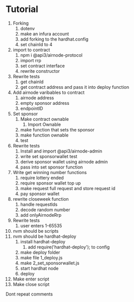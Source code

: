 # Tutorial

1. Forking
   1. dotenv
   2. make an infura account
   3. add forking to the hardhat.config
   4. set chainId to 4
2. import to contract
   1. npm i @api3/airnode-protocol
   2. import rrp
   3. set contract interface
   4. rewrite constructor
3. Rewrite tests
   1. get chainId
   2. get contract address and pass it into deploy function
4. Add airnode varibables to contract
   1. airnode address
   2. empty sponsor address
   3. endpointID
5. Set sponsor
   1. Make contract ownable
      1. Import Ownable
   2. make function that sets the sponsor
   3. make function ownable
   4. test
6. Rewrite tests
   1. Install and import @api3/airnode-admin
   2. write set sponsorwallet test
   3. derive sponsor wallet using airnode admin
   4. pass into set sponsor function
7. Write get winning number functions
   1. require lottery ended
   2. require sponsor wallet top up
   3. make request full request and store request id
   4. pay sponsor wallet
8. rewrite closeweek function
   1. handle requestIds
   2. decode random number
   3. add onlyAirnodeRrp
9. Rewrite tests
   1.  user enters 1-65535
10. nvm should be scripts
11. nvm should be hardhat-deploy
    1.  install hardhat-deploy
        1.  add require('hardhat-deploy'); to config
    2.  make deploy folder
    3.  make file 1_deploy.js
    4.  make 2_set_sponsorwallet.js
    5.  start hardhat node
    6.  deploy
12. Make enter script
13. Make close script




Dont repeat comments
